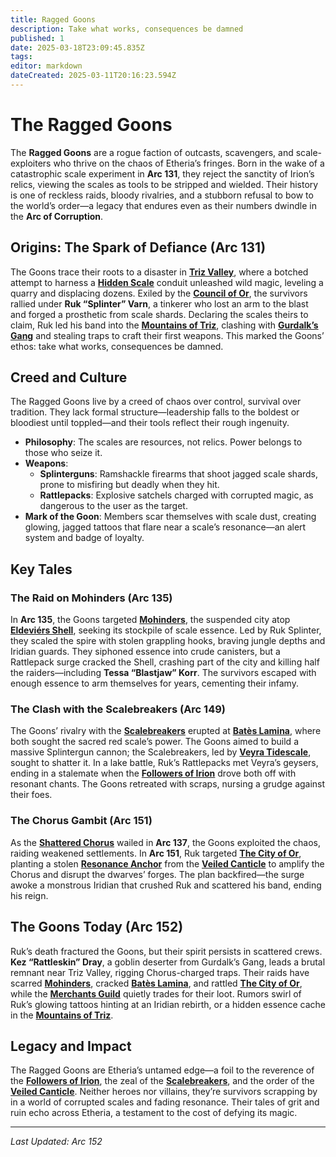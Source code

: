 ```yaml
---
title: Ragged Goons
description: Take what works, consequences be damned
published: 1
date: 2025-03-18T23:09:45.835Z
tags: 
editor: markdown
dateCreated: 2025-03-11T20:16:23.594Z
---
```


# The Ragged Goons

The **Ragged Goons** are a rogue faction of outcasts, scavengers, and scale-exploiters who thrive on the chaos of Etheria’s fringes. Born in the wake of a catastrophic scale experiment in **Arc 131**, they reject the sanctity of Irion’s relics, viewing the scales as tools to be stripped and wielded. Their history is one of reckless raids, bloody rivalries, and a stubborn refusal to bow to the world’s order—a legacy that endures even as their numbers dwindle in the **Arc of Corruption**.

## Origins: The Spark of Defiance (Arc 131)

The Goons trace their roots to a disaster in **[Triz Valley](#triz-valley)**, where a botched attempt to harness a **[Hidden Scale](#hidden-scale)** conduit unleashed wild magic, leveling a quarry and displacing dozens. Exiled by the **[Council of Or](#council-of-or)**, the survivors rallied under **Ruk “Splinter” Varn**, a tinkerer who lost an arm to the blast and forged a prosthetic from scale shards. Declaring the scales theirs to claim, Ruk led his band into the **[Mountains of Triz](#mountains-of-triz)**, clashing with **[Gurdalk’s Gang](#gurdalks-gang)** and stealing traps to craft their first weapons. This marked the Goons’ ethos: take what works, consequences be damned.

## Creed and Culture

The Ragged Goons live by a creed of chaos over control, survival over tradition. They lack formal structure—leadership falls to the boldest or bloodiest until toppled—and their tools reflect their rough ingenuity.

- **Philosophy**: The scales are resources, not relics. Power belongs to those who seize it.
- **Weapons**: 
  - **Splinterguns**: Ramshackle firearms that shoot jagged scale shards, prone to misfiring but deadly when they hit.
  - **Rattlepacks**: Explosive satchels charged with corrupted magic, as dangerous to the user as the target.
- **Mark of the Goon**: Members scar themselves with scale dust, creating glowing, jagged tattoos that flare near a scale’s resonance—an alert system and badge of loyalty.

## Key Tales

### The Raid on Mohinders (Arc 135)

In **Arc 135**, the Goons targeted **[Mohinders](#mohinders)**, the suspended city atop **[Eldeviérs Shell](#eldeviers-shell)**, seeking its stockpile of scale essence. Led by Ruk Splinter, they scaled the spire with stolen grappling hooks, braving jungle depths and Iridian guards. They siphoned essence into crude canisters, but a Rattlepack surge cracked the Shell, crashing part of the city and killing half the raiders—including **Tessa “Blastjaw” Korr**. The survivors escaped with enough essence to arm themselves for years, cementing their infamy.

### The Clash with the Scalebreakers (Arc 149)

The Goons’ rivalry with the **[Scalebreakers](#scalebreakers)** erupted at **[Batès Lamina](#batès-lamina)**, where both sought the sacred red scale’s power. The Goons aimed to build a massive Splintergun cannon; the Scalebreakers, led by **[Veyra Tidescale](#veyra-tidescale)**, sought to shatter it. In a lake battle, Ruk’s Rattlepacks met Veyra’s geysers, ending in a stalemate when the **[Followers of Irion](#followers-of-irion)** drove both off with resonant chants. The Goons retreated with scraps, nursing a grudge against their foes.

### The Chorus Gambit (Arc 151)

As the **[Shattered Chorus](#shattered-chorus)** wailed in **Arc 137**, the Goons exploited the chaos, raiding weakened settlements. In **Arc 151**, Ruk targeted **[The City of Or](#the-city-of-or)**, planting a stolen **[Resonance Anchor](#resonance-anchors)** from the **[Veiled Canticle](#veiled-canticle)** to amplify the Chorus and disrupt the dwarves’ forges. The plan backfired—the surge awoke a monstrous Iridian that crushed Ruk and scattered his band, ending his reign.

## The Goons Today (Arc 152)

Ruk’s death fractured the Goons, but their spirit persists in scattered crews. **Kez “Rattleskin” Dray**, a goblin deserter from Gurdalk’s Gang, leads a brutal remnant near Triz Valley, rigging Chorus-charged traps. Their raids have scarred **[Mohinders](#mohinders)**, cracked **[Batès Lamina](#batès-lamina)**, and rattled **[The City of Or](#the-city-of-or)**, while the **[Merchants Guild](#merchants-guild)** quietly trades for their loot. Rumors swirl of Ruk’s glowing tattoos hinting at an Iridian rebirth, or a hidden essence cache in the **[Mountains of Triz](#mountains-of-triz)**.

## Legacy and Impact

The Ragged Goons are Etheria’s untamed edge—a foil to the reverence of the **[Followers of Irion](#followers-of-irion)**, the zeal of the **[Scalebreakers](#scalebreakers)**, and the order of the **[Veiled Canticle](#veiled-canticle)**. Neither heroes nor villains, they’re survivors scrapping by in a world of corrupted scales and fading resonance. Their tales of grit and ruin echo across Etheria, a testament to the cost of defying its magic.

---

*Last Updated: Arc 152*